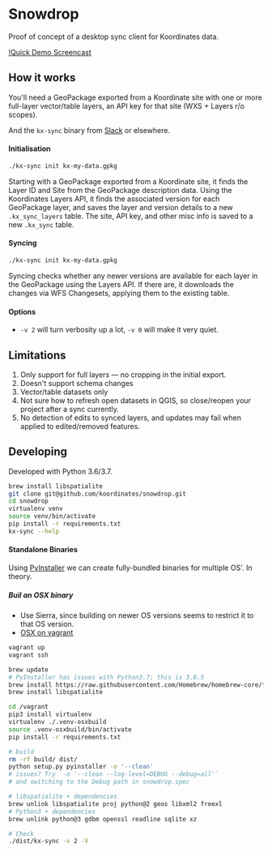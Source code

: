 Snowdrop
========

Proof of concept of a desktop sync client for Koordinates data.

[!Quick Demo Screencast](https://slack-files.com/T051EMLQG-FBTHZGJPN-4b8b33cdcd)

How it works
------------

You'll need a GeoPackage exported from a Koordinate site with one or more full-layer vector/table layers, an API key for that site (WXS + Layers r/o scopes).

And the `kx-sync` binary from [Slack](https://koordinates.slack.com/messages/CBQ9M5CEA) or elsewhere.

#### Initialisation

```sh
./kx-sync init kx-my-data.gpkg
```

Starting with a GeoPackage exported from a Koordinate site, it finds the Layer ID and Site from the GeoPackage description data. Using the Koordinates Layers API, it finds the associated version for each GeoPackage layer, and saves the layer and version details to a new `.kx_sync_layers` table. The site, API key, and other misc info is saved to a new `.kx_sync` table.

#### Syncing

```sh
./kx-sync init kx-my-data.gpkg
```

Syncing checks whether any newer versions are available for each layer in the GeoPackage using the Layers API. If there are, it downloads the changes via WFS Changesets, applying them to the existing table.

#### Options

* `-v 2` will turn verbosity up a lot, `-v 0` will make it very quiet.

Limitations
-----------

1. Only support for full layers — no cropping in the initial export.
2. Doesn't support schema changes
3. Vector/table datasets only
4. Not sure how to refresh open datasets in QGIS, so close/reopen your project after a sync currently.
5. No detection of edits to synced layers, and updates may fail when applied to edited/removed features.

Developing
----------

Developed with Python 3.6/3.7.

```sh
brew install libspatialite
git clone git@github.com/koordinates/snowdrop.git
cd snowdrop
virtualenv venv
source venv/bin/activate
pip install -r requirements.txt
kx-sync --help
```

#### Standalone Binaries

Using [PyInstaller](https://www.pyinstaller.org/) we can create fully-bundled binaries for multiple OS'. In theory.

##### Buil an OSX binary

* Use Sierra, since building on newer OS versions seems to restrict it to that OS version.
* [OSX on vagrant](https://github.com/AndrewDryga/vagrant-box-osx)

```sh
vagrant up
vagrant ssh

brew update
# PyInstaller has issues with Python3.7; this is 3.6.5
brew install https://raw.githubusercontent.com/Homebrew/homebrew-core/f2a764ef944b1080be64bd88dca9a1d80130c558/Formula/python.rb
brew install libspatialite

cd /vagrant
pip3 install virtualenv
virtualenv ./.venv-osxbuild
source .venv-osxbuild/bin/activate
pip install -r requirements.txt

# build
rm -rf build/ dist/
python setup.py pyinstaller -o '--clean'
# issues? Try `-o '--clean --log-level=DEBUG --debug=all'`
# and switching to the Debug path in snowdrop.spec

# libspatialite + dependencies
brew unlink libspatialite proj python@2 geos libxml2 freexl
# Python3 + dependencies
brew unlink python@3 gdbm openssl readline sqlite xz

# Check
./dist/kx-sync -v 2 -V
```